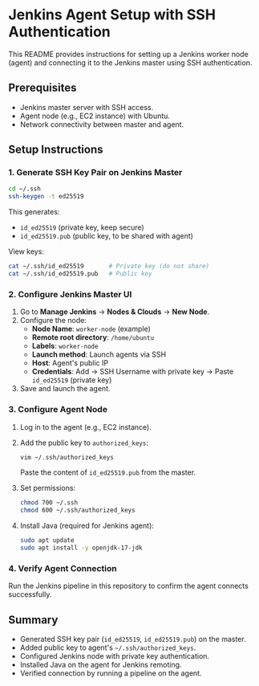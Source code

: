 # Jenkins Agent Setup with SSH Authentication

This README provides instructions for setting up a Jenkins worker node (agent) and connecting it to the Jenkins master using SSH authentication.

## Prerequisites
- Jenkins master server with SSH access.
- Agent node (e.g., EC2 instance) with Ubuntu.
- Network connectivity between master and agent.

## Setup Instructions

### 1. Generate SSH Key Pair on Jenkins Master
```bash
cd ~/.ssh
ssh-keygen -t ed25519
```
This generates:
- `id_ed25519` (private key, keep secure)
- `id_ed25519.pub` (public key, to be shared with agent)

View keys:
```bash
cat ~/.ssh/id_ed25519       # Private key (do not share)
cat ~/.ssh/id_ed25519.pub   # Public key
```

### 2. Configure Jenkins Master UI
1. Go to **Manage Jenkins** → **Nodes & Clouds** → **New Node**.
2. Configure the node:
   - **Node Name**: `worker-node` (example)
   - **Remote root directory**: `/home/ubuntu`
   - **Labels**: `worker-node`
   - **Launch method**: Launch agents via SSH
   - **Host**: Agent's public IP
   - **Credentials**: Add → SSH Username with private key → Paste `id_ed25519` (private key)
3. Save and launch the agent.

### 3. Configure Agent Node
1. Log in to the agent (e.g., EC2 instance).
2. Add the public key to `authorized_keys`:
   ```bash
   vim ~/.ssh/authorized_keys
   ```
   Paste the content of `id_ed25519.pub` from the master.

3. Set permissions:
   ```bash
   chmod 700 ~/.ssh
   chmod 600 ~/.ssh/authorized_keys
   ```

4. Install Java (required for Jenkins agent):
   ```bash
   sudo apt update
   sudo apt install -y openjdk-17-jdk
   ```

### 4. Verify Agent Connection
Run the Jenkins pipeline in this repository to confirm the agent connects successfully.

## Summary
- Generated SSH key pair (`id_ed25519`, `id_ed25519.pub`) on the master.
- Added public key to agent's `~/.ssh/authorized_keys`.
- Configured Jenkins node with private key authentication.
- Installed Java on the agent for Jenkins remoting.
- Verified connection by running a pipeline on the agent.
